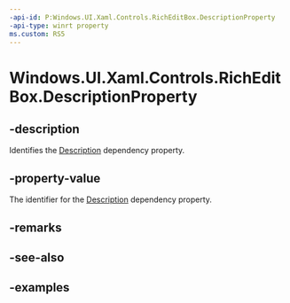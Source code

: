 ```yaml
---
-api-id: P:Windows.UI.Xaml.Controls.RichEditBox.DescriptionProperty
-api-type: winrt property
ms.custom: RS5
---
```


<!-- Property syntax.
public DependencyProperty DescriptionProperty { get; }
-->

# Windows.UI.Xaml.Controls.RichEditBox.DescriptionProperty

## -description

Identifies the [Description](richeditbox_description.md) dependency property.

## -property-value

The identifier for the [Description](richeditbox_description.md) dependency property.

## -remarks

## -see-also

## -examples


